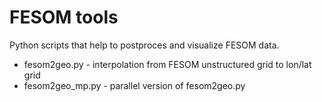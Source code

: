 # FESOM tools

Python scripts that help to postproces and visualize FESOM data.


- fesom2geo.py    - interpolation from FESOM unstructured grid to lon/lat grid
- fesom2geo_mp.py - parallel version of fesom2geo.py


